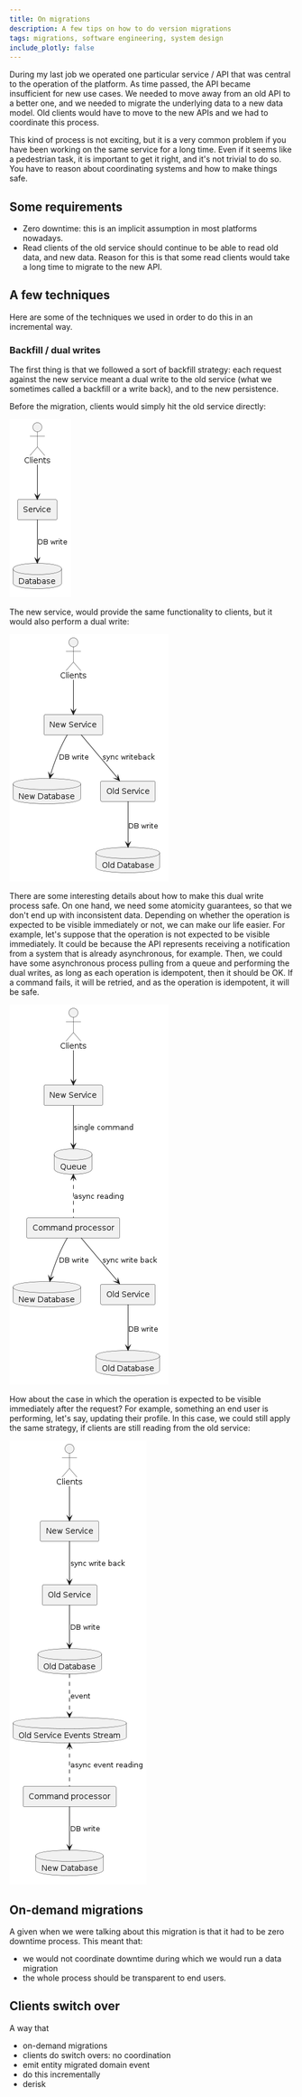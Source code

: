 ```yaml
---
title: On migrations 
description: A few tips on how to do version migrations
tags: migrations, software engineering, system design
include_plotly: false
---
```


During my last job we operated one particular service / API that was central to
the operation of the platform. As time passed, the API became insufficient for
new use cases. We needed to move away from an old API to a better one, and we
needed to migrate the underlying data to a new data model. Old clients would
have to move to the new APIs and we had to coordinate this process.

This kind of process is not exciting, but it is a very common
problem if you have been working on the same service for a long time. Even if it
seems like a pedestrian task, it is important to get it right, and it's not
trivial to do so. You have to reason about coordinating systems and how to make
things safe.

## Some requirements

- Zero downtime: this is an implicit assumption in most platforms nowadays.
- Read clients of the old service should continue to be able to read old data, and new data. Reason for this is that some read clients would take a long time to migrate to the new API.

## A few techniques

Here are some of the techniques we used in order to do this in an incremental
way.

### Backfill / dual writes

The first thing is that we followed a sort of backfill strategy: each request
against the new service meant a dual write to the old service (what we sometimes
called a backfill or a write back), and to the new persistence.

Before the migration, clients would simply hit the old service directly:

<img src="/images/backfill-before.png" class="article-centered-image"/>

The new service, would provide the same functionality to clients, but it would
also perform a dual write:

<img src="/images/backfill-after.png" class="article-centered-image"/>

There are some interesting details about how to make this dual write process
safe. On one hand, we need some atomicity guarantees, so that we don't end up
with inconsistent data. Depending on whether the operation is expected to be
visible immediately or not, we can make our life easier. For example, let's
suppose that the operation is not expected to be visible immediately. It could
be because the API represents receiving a notification from a system that is
already asynchronous, for example. Then, we could have some asynchronous process
pulling from a queue and performing the dual writes, as long as each operation
is idempotent, then it should be OK. If a command fails, it will be retried,
and as the operation is idempotent, it will be safe.

<img src="/images/backfill-async.png" class="article-centered-image"/>

How about the case in which the operation is expected to be visible immediately
after the request? For example, something an end user is performing, let's say,
updating their profile. In this case, we could still apply the same strategy, if
clients are still reading from the old service:

<img src="/images/backfill-sync-write.png" class="article-centered-image"/>


## On-demand migrations

A given when we were talking about this migration is that it had to be zero
downtime process. This meant that:

- we would not coordinate downtime during which we would run a data migration
- the whole process should be transparent to end users.


## Clients switch over

A way that 

- on-demand migrations
- clients do switch overs: no coordination
- emit entity migrated domain event
- do this incrementally
- derisk

